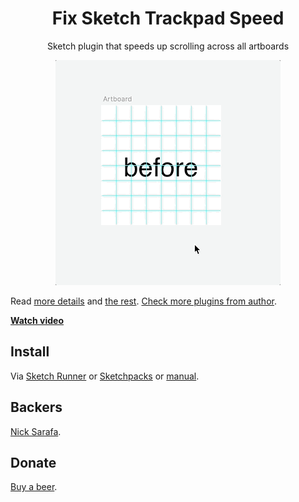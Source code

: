 <div align="center">

# Fix Sketch Trackpad Speed

Sketch plugin that speeds up scrolling across all artboards

![gif](res/gif.gif)

</div>

Read [more details](http://sketchplugins.com/d/481-mscontentdrawview-scrollwheelscroll-and-calculating-sketch-viewport) and [the rest](https://www.google.com/search?q=trackpad+slow+sketch). [Check more plugins from author](https://pravdomil.com/#sketch).

[**Watch video**](https://youtu.be/OPIw7HX1ILI)

## Install

Via [Sketch Runner](http://sketchrunner.com) or [Sketchpacks](https://sketchpacks.com/pravdomil/FixSketchTrackpadSpeed) or [manual](../../releases).

## Backers
[Nick Sarafa](https://github.com/nsarafa). 

## Donate

[Buy a beer](https://www.paypal.com/cgi-bin/webscr?cmd=_s-xclick&hosted_button_id=BCL2X3AFQBAP2&item_name=Fix%20Sketch%20Trackpad%20Speed%20Beer).
